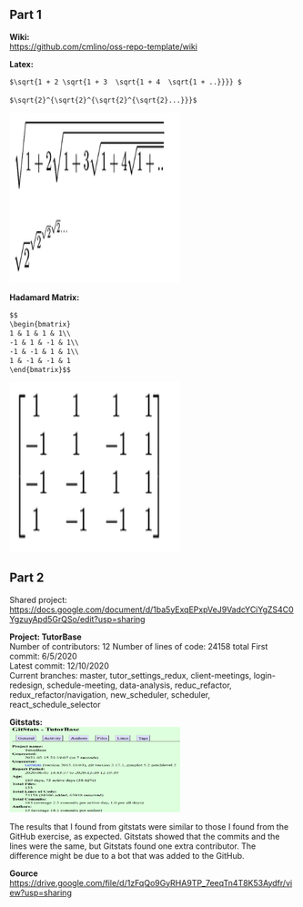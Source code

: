 ## Part 1
<b>Wiki: </b> </br>
 https://github.com/cmlino/oss-repo-template/wiki </br>

<b> Latex: </b> </br>
 
 ```
 $\sqrt{1 + 2 \sqrt{1 + 3  \sqrt{1 + 4  \sqrt{1 + ..}}}} $

 $\sqrt{2}^{\sqrt{2}^{\sqrt{2}^{\sqrt{2}...}}}$
 ```

<img width="300" height="300" alt="portfolio_view" src=latex.PNG> </br>

<b> Hadamard Matrix: </b> </br>
```
$$
\begin{bmatrix}
1 & 1 & 1 & 1\\
-1 & 1 & -1 & 1\\
-1 & -1 & 1 & 1\\
1 & -1 & -1 & 1
\end{bmatrix}$$
```

<img width="300" height="300" alt="portfolio_view" src=hadamard.PNG> </br>


## Part 2
Shared project: https://docs.google.com/document/d/1ba5yExqEPxpVeJ9VadcYCiYgZS4C0YgzuyApd5GrQSo/edit?usp=sharing

<b>Project: TutorBase</b> </br>
Number of contributors: 12
Number of lines of code: 24158 total
First commit: 6/5/2020 </br>
Latest commit: 12/10/2020 </br>
Current branches: master, tutor_settings_redux, client-meetings, login-redesign, schedule-meeting, data-analysis, reduc_refactor, redux_refactor/navigation, new_scheduler, scheduler, react_schedule_selector </br>

<b> Gitstats: </b> </br>
<img width="300" height="150" alt="portfolio_view" src=tutorbase_stats.PNG> </br>

The results that I found from gitstats were similar to those I found from the GitHub exercise, as expected. Gitstats showed that the commits and the lines were the same, but Gitstats found one extra contributor. The difference might be due to a bot that was added to the GitHub.  </br>


<b> Gource </b> </br>
https://drive.google.com/file/d/1zFqQo9GyRHA9TP_7eeqTn4T8K53Aydfr/view?usp=sharing

